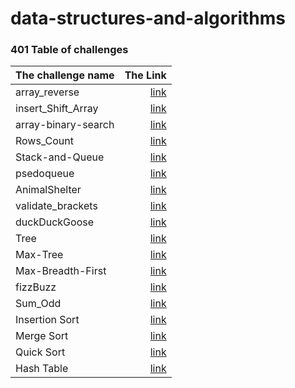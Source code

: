 # data-structures-and-algorithms

### 401 Table of challenges

| The challenge name  |                                                           The Link |
|:--------------------|-------------------------------------------------------------------:|
| array_reverse       |  [link](./array-reverse/) | 
| insert_Shift_Array  |  [link](./insertShiftArray/) | 
| array-binary-search |   [link](./array-binary-search/) | 
| Rows_Count          | [link](./2D-Array-Row-Count/) | 
| Stack-and-Queue     |     [link](./stack-and-queue/app/src/main/java/com/pkg/) | 
| psedoqueue     |[link](./stack-and-queue/app/src/main/java/com/pkg/psedoqueue/) | 
| AnimalShelter     |[link](./stack-and-queue/app/src/main/java/com/pkg/AnimalShelter/) |
| validate_brackets	     |  [link](./stack-and-queue/app/src/main/java/com/pkg/validatebrackets/) | 
| duckDuckGoose     |  [link](./stack-and-queue/app/src/main/java/com/pkg/duckDuckGoose/) | 
| Tree     |  [link](./Tree/app/src/main/java/com/pkg/tree) | 
| Max-Tree     |  [link](./Tree/app/src/main/java/com/pkg/tree/Tree-max/README.md) | 
| Max-Breadth-First     |  [link](./Tree/app/src/main/java/com/pkg/tree/Tree-breadth-first/README.md) |
| fizzBuzz     |  [link](./Tree/app/src/main/java/com/pkg/tree/fizzBuzz/README.md) | 
| Sum_Odd     |  [link](./Tree/app/src/main/java/com/pkg/tree/Sum_Odd/README.md) | 
| Insertion Sort     |  [link](./InsertionSort/Readme.md) | 
| Merge Sort     |  [link](./Merge%20Sort/README.md) |
| Quick Sort     |  [link](./Quick_Sort/README.md) |
| Hash Table     |  [link](./HashTable/README.md) |




